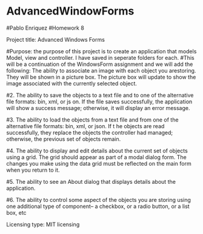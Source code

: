 # AdvancedWindowForms
#Pablo Enriquez
#Homework 8

Project title: Advanced Windows Forms

#Purpose: the purpose of this project is to create an application that models Model, view and controller. I have saved in seperate folders for each.
#This will be a continuation of the WindowsForm assignment and we will add the following: 
The ability to associate an image with each object you arestoring. They will be shown in a
picture box. The picture box will update to show the image associated with the currently
selected object.

#2.
The ability to save the objects to a text file and to one of the alternative file formats: bin, xml, or js
on. If the file saves successfully, the application will show a success message; otherwise, it will display an error message.

#3.
The ability to load the objects from a text file and from one of the alternative file formats: bin, xml, or json. If t
he objects are read successfully, they replace the objects the controller had managed; otherwise, the previous set of objects remain.

#4.
The ability to display and edit details about the current set of objects using a grid. The grid should appear as
part of a modal dialog form. The changes you make using the data grid must be reflected on the main form when you return to it.

#5.
The ability to see an About dialog that displays details about the application.

#6.
The ability to control some aspect of the objects you are storing using one additional type of component– a checkbox, or a radio button, or a list box, etc

Licensing type: MIT licensing
